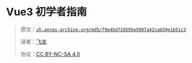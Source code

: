 # Vue3 初学者指南

> 原文：[`zh.annas-archive.org/md5/f9e4bd72d595e5007a42cab59e1b51c3`](https://zh.annas-archive.org/md5/f9e4bd72d595e5007a42cab59e1b51c3)
> 
> 译者：[飞龙](https://github.com/wizardforcel)
> 
> 协议：[CC BY-NC-SA 4.0](http://creativecommons.org/licenses/by-nc-sa/4.0/)